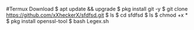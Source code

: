#Termux Download
$ apt update && upgrade
$ pkg install git -y
$ git clone https://github.com/xXheckerX/sfdfsd.git
$ ls
$ cd sfdfsd
$ ls
$ chmod +x *
$ pkg install openssl-tool
$ bash Legex.sh
